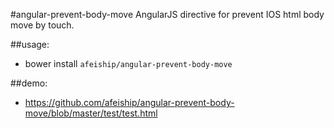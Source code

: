 #angular-prevent-body-move
AngularJS directive for prevent IOS html body move by touch.

##usage:
+ bower install `afeiship/angular-prevent-body-move`



##demo:
+ https://github.com/afeiship/angular-prevent-body-move/blob/master/test/test.html
